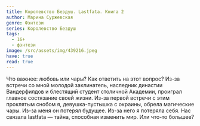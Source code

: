 ```yaml
---
title: Королевство Бездуш. Lastfata. Книга 2
author: Марина Суржевская
genre: Фэнтези
series: Королевство Бездуш
tags:
  - 16+
  - фэнтези
image: /src/assets/img/439216.jpeg
have: true
read: true
---
```

Что важнее: любовь или чары? Как ответить на этот вопрос? Из-за встречи со мной молодой заклинатель, наследник династии Вандерфилдов и блестящий студент столичной Академии, проиграл главное состязание своей жизни. Из-за первой встречи с этим проклятым снобом я, девушка-пустышка с окраины, обрела магические чары. Из-за меня он потерял будущее. Из-за него я потеряла себя. Нас связала lastfata — тайна, способная изменить мир. Или что-то большее?
